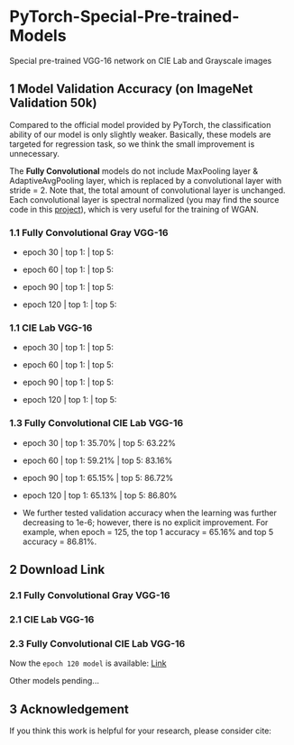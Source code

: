 # PyTorch-Special-Pre-trained-Models

Special pre-trained VGG-16 network on CIE Lab and Grayscale images

## 1 Model Validation Accuracy (on ImageNet Validation 50k)

Compared to the official model provided by PyTorch, the classification ability of our model is only slightly weaker. Basically, these models are targeted for regression task, so we think the small improvement is unnecessary.

The **Fully Convolutional** models do not include MaxPooling layer & AdaptiveAvgPooling layer, which is replaced by a convolutional layer with stride = 2. Note that, the total amount of convolutional layer is unchanged. Each convolutional layer is spectral normalized (you may find the source code in this [project](https://github.com/zhaoyuzhi/PyTorch-Useful-Codes)), which is very useful for the training of WGAN.

### 1.1  Fully Convolutional Gray VGG-16

- epoch 30 | top 1:  | top 5: 

- epoch 60 | top 1:  | top 5: 

- epoch 90 | top 1:  | top 5: 

- epoch 120 | top 1:  | top 5: 

### 1.1  CIE Lab VGG-16

- epoch 30 | top 1:  | top 5: 

- epoch 60 | top 1:  | top 5: 

- epoch 90 | top 1:  | top 5: 

- epoch 120 | top 1:  | top 5: 

### 1.3  Fully Convolutional CIE Lab VGG-16

- epoch 30 | top 1: 35.70% | top 5: 63.22%

- epoch 60 | top 1: 59.21% | top 5: 83.16%

- epoch 90 | top 1: 65.15% | top 5: 86.72%

- epoch 120 | top 1: 65.13% | top 5: 86.80%

- We further tested validation accuracy when the learning was further decreasing to 1e-6; however, there is no explicit improvement. For example, when epoch = 125, the top 1 accuracy = 65.16% and top 5 accuracy = 86.81%.

## 2 Download Link

### 2.1  Fully Convolutional Gray VGG-16

### 2.1  CIE Lab VGG-16

### 2.3  Fully Convolutional CIE Lab VGG-16

Now the `epoch 120 model` is available: [Link](https://portland-my.sharepoint.com/:u:/g/personal/yzzhao2-c_ad_cityu_edu_hk/EfzwFPcpxJJLupdH6lesDowBxkPEWyyw1PEsLI6DEDbJew?e=8ITWBT)

Other models pending...

## 3 Acknowledgement

If you think this work is helpful for your research, please consider cite:
